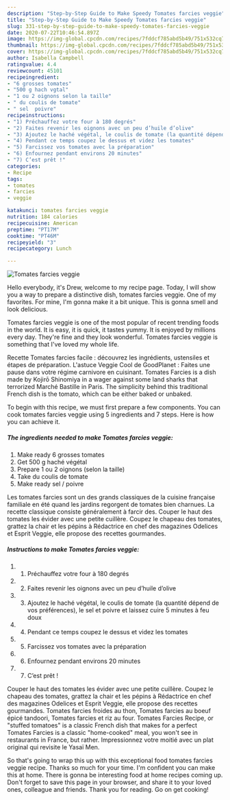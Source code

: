 ```yaml
---
description: "Step-by-Step Guide to Make Speedy Tomates farcies veggie"
title: "Step-by-Step Guide to Make Speedy Tomates farcies veggie"
slug: 331-step-by-step-guide-to-make-speedy-tomates-farcies-veggie
date: 2020-07-22T10:46:54.897Z
image: https://img-global.cpcdn.com/recipes/7fddcf785abd5b49/751x532cq70/tomates-farcies-veggie-photo-principale-de-la-recette.jpg
thumbnail: https://img-global.cpcdn.com/recipes/7fddcf785abd5b49/751x532cq70/tomates-farcies-veggie-photo-principale-de-la-recette.jpg
cover: https://img-global.cpcdn.com/recipes/7fddcf785abd5b49/751x532cq70/tomates-farcies-veggie-photo-principale-de-la-recette.jpg
author: Isabella Campbell
ratingvalue: 4.4
reviewcount: 45101
recipeingredient:
- "6 grosses tomates"
- "500 g hach vgtal"
- "1 ou 2 oignons selon la taille"
- " du coulis de tomate"
- " sel  poivre"
recipeinstructions:
- "1) Préchauffez votre four à 180 degrés"
- "2) Faites revenir les oignons avec un peu d’huile d’olive"
- "3) Ajoutez le haché végétal, le coulis de tomate (la quantité dépend de vos préférences), le sel et poivre et laissez cuire 5 minutes à feu doux"
- "4) Pendant ce temps coupez le dessus et videz les tomates"
- "5) Farcissez vos tomates avec la préparation"
- "6) Enfournez pendant environs 20 minutes"
- "7) C’est prêt !"
categories:
- Recipe
tags:
- tomates
- farcies
- veggie

katakunci: tomates farcies veggie 
nutrition: 184 calories
recipecuisine: American
preptime: "PT17M"
cooktime: "PT46M"
recipeyield: "3"
recipecategory: Lunch

---
```



![Tomates farcies veggie](https://img-global.cpcdn.com/recipes/7fddcf785abd5b49/751x532cq70/tomates-farcies-veggie-photo-principale-de-la-recette.jpg)

Hello everybody, it's Drew, welcome to my recipe page. Today, I will show you a way to prepare a distinctive dish, tomates farcies veggie. One of my favorites. For mine, I'm gonna make it a bit unique. This is gonna smell and look delicious.

Tomates farcies veggie is one of the most popular of recent trending foods in the world. It is easy, it is quick, it tastes yummy. It is enjoyed by millions every day. They're fine and they look wonderful. Tomates farcies veggie is something that I've loved my whole life.

Recette Tomates farcies facile : découvrez les ingrédients, ustensiles et étapes de préparation. L&#39;astuce Veggie Cool de GoodPlanet : Faites une pause dans votre régime carnivore en cuisinant. Tomates Farcies is a dish made by Kojirō Shinomiya in a wager against some land sharks that terrorized Marché Bastille in Paris. The simplicity behind this traditional French dish is the tomato, which can be either baked or unbaked.


To begin with this recipe, we must first prepare a few components. You can cook tomates farcies veggie using 5 ingredients and 7 steps. Here is how you can achieve it.

<!--inarticleads1-->

##### The ingredients needed to make Tomates farcies veggie:

1. Make ready 6 grosses tomates
1. Get 500 g haché végétal
1. Prepare 1 ou 2 oignons (selon la taille)
1. Take  du coulis de tomate
1. Make ready  sel / poivre


Les tomates farcies sont un des grands classiques de la cuisine française familiale en été quand les jardins regorgent de tomates bien charnues. La recette classique consiste généralement à farcir des. Couper le haut des tomates les évider avec une petite cuillère. Coupez le chapeau des tomates, grattez la chair et les pépins à Rédactrice en chef des magazines Odelices et Esprit Veggie, elle propose des recettes gourmandes. 

<!--inarticleads2-->

##### Instructions to make Tomates farcies veggie:

1. 1) Préchauffez votre four à 180 degrés
1. 2) Faites revenir les oignons avec un peu d’huile d’olive
1. 3) Ajoutez le haché végétal, le coulis de tomate (la quantité dépend de vos préférences), le sel et poivre et laissez cuire 5 minutes à feu doux
1. 4) Pendant ce temps coupez le dessus et videz les tomates
1. 5) Farcissez vos tomates avec la préparation
1. 6) Enfournez pendant environs 20 minutes
1. 7) C’est prêt !


Couper le haut des tomates les évider avec une petite cuillère. Coupez le chapeau des tomates, grattez la chair et les pépins à Rédactrice en chef des magazines Odelices et Esprit Veggie, elle propose des recettes gourmandes. Tomates farcies froides au thon, Tomates farcies au boeuf épicé tandoori, Tomates farcies et riz au four. Tomates Farcies Recipe, or &#34;stuffed tomatoes&#34; is a classic French dish that makes for a perfect Tomates Farcies is a classic &#34;home-cooked&#34; meal, you won&#39;t see in restaurants in France, but rather. Impressionnez votre moitié avec un plat original qui revisite le Yasaï Men. 

So that's going to wrap this up with this exceptional food tomates farcies veggie recipe. Thanks so much for your time. I'm confident you can make this at home. There is gonna be interesting food at home recipes coming up. Don't forget to save this page in your browser, and share it to your loved ones, colleague and friends. Thank you for reading. Go on get cooking!

